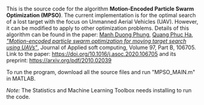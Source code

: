 This is the source code for the algorithm **Motion-Encoded Particle Swarm Optimization (MPSO)**. The current implementation is for the optimal search of a lost target with the focus on Unmanned Aerial Vehicles (UAV). However, it can be modified to apply to other optimization problems. Details of this algorithm can be found in the paper:
[Manh Duong Phung](https://sites.google.com/view/manhduongphung/), [Quang Phuc Ha](https://www.uts.edu.au/staff/quang.ha), [*"Motion-encoded particle swarm optimization for moving target search using UAVs"*](https://www.sciencedirect.com/science/article/abs/pii/S1568494620306438), Journal of Applied soft computing, Volume 97, Part B, 106705.
Link to the paper: https://doi.org/10.1016/j.asoc.2020.106705 and its preprint: https://arxiv.org/pdf/2010.02039

To run the program, download all the source files and run "MPSO_MAIN.m" in MATLAB.

*Note:* The Statistics and Machine Learning Toolbox needs installing to run the code.
